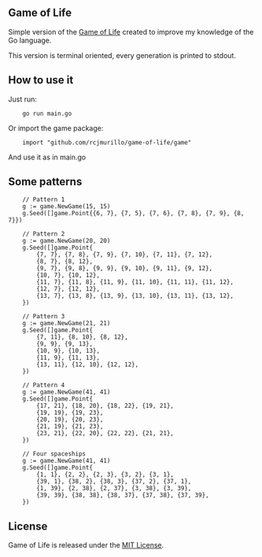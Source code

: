 ## Game of Life

Simple version of the [Game of Life](http://en.wikipedia.org/wiki/Conway%27s_Game_of_Life)
created to improve my knowledge of the Go language.

This version is terminal oriented, every generation is printed to stdout.

## How to use it

Just run:

        go run main.go

Or import the game package:

        import "github.com/rcjmurillo/game-of-life/game"

And use it as in main.go

## Some patterns

        // Pattern 1
        g := game.NewGame(15, 15)
        g.Seed([]game.Point{{6, 7}, {7, 5}, {7, 6}, {7, 8}, {7, 9}, {8, 7}})

        // Pattern 2
        g := game.NewGame(20, 20)
        g.Seed([]game.Point{
            {7, 7}, {7, 8}, {7, 9}, {7, 10}, {7, 11}, {7, 12},
            {8, 7}, {8, 12},
            {9, 7}, {9, 8}, {9, 9}, {9, 10}, {9, 11}, {9, 12},
            {10, 7}, {10, 12},
            {11, 7}, {11, 8}, {11, 9}, {11, 10}, {11, 11}, {11, 12},
            {12, 7}, {12, 12},
            {13, 7}, {13, 8}, {13, 9}, {13, 10}, {13, 11}, {13, 12},
        })

        // Pattern 3
        g := game.NewGame(21, 21)
        g.Seed([]game.Point{
            {7, 11}, {8, 10}, {8, 12},
            {9, 9}, {9, 13},
            {10, 9}, {10, 13},
            {11, 9}, {11, 13},
            {13, 11}, {12, 10}, {12, 12},
        })

        // Pattern 4
        g := game.NewGame(41, 41)
        g.Seed([]game.Point{
            {17, 21}, {18, 20}, {18, 22}, {19, 21},
            {19, 19}, {19, 23},
            {20, 19}, {20, 23},
            {21, 19}, {21, 23},
            {23, 21}, {22, 20}, {22, 22}, {21, 21},
        })

        // Four spaceships
        g := game.NewGame(41, 41)
        g.Seed([]game.Point{
            {1, 1}, {2, 2}, {2, 3}, {3, 2}, {3, 1},
            {39, 1}, {38, 2}, {38, 3}, {37, 2}, {37, 1},
            {1, 39}, {2, 38}, {2, 37}, {3, 38}, {3, 39},
            {39, 39}, {38, 38}, {38, 37}, {37, 38}, {37, 39},
        })

## License

Game of Life is released under the [MIT License](http://www.opensource.org/licenses/MIT).
